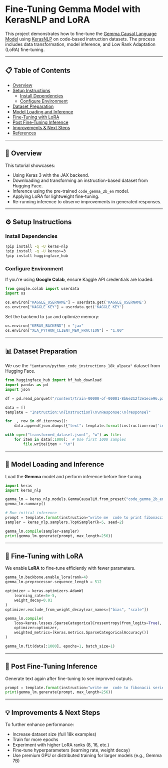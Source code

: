 # Fine-Tuning Gemma Model with KerasNLP and LoRA

This project demonstrates how to fine-tune the [Gemma Causal Language Model](https://keras.io/api/keras_nlp/models/gemma/gemma_causal_lm/) using [KerasNLP](https://keras.io/keras_nlp/) on code-based instruction datasets. The process includes data transformation, model inference, and Low Rank Adaptation (LoRA) fine-tuning.

---

## 📋 Table of Contents

- [Overview](#overview)
- [Setup Instructions](#setup-instructions)
  - [Install Dependencies](#install-dependencies)
  - [Configure Environment](#configure-environment)
- [Dataset Preparation](#dataset-preparation)
- [Model Loading and Inference](#model-loading-and-inference)
- [Fine-Tuning with LoRA](#fine-tuning-with-lora)
- [Post Fine-Tuning Inference](#post-fine-tuning-inference)
- [Improvements & Next Steps](#improvements--next-steps)
- [References](#references)

---

## 📌 Overview

This tutorial showcases:

- Using Keras 3 with the JAX backend.
- Downloading and transforming an instruction-based dataset from Hugging Face.
- Inference using the pre-trained `code_gemma_2b_en` model.
- Applying LoRA for lightweight fine-tuning.
- Re-running inference to observe improvements in generated responses.

---

## ⚙️ Setup Instructions

### Install Dependencies

```bash
!pip install -q -U keras-nlp
!pip install -q -U keras>=3
!pip install huggingface_hub
```

### Configure Environment

If you're using **Google Colab**, ensure Kaggle API credentials are loaded:

```python
from google.colab import userdata
import os

os.environ["KAGGLE_USERNAME"] = userdata.get('KAGGLE_USERNAME')
os.environ["KAGGLE_KEY"] = userdata.get('KAGGLE_KEY')
```

Set the backend to `jax` and optimize memory:

```python
os.environ["KERAS_BACKEND"] = "jax"
os.environ["XLA_PYTHON_CLIENT_MEM_FRACTION"] = "1.00"
```

---

## 📊 Dataset Preparation

We use the `"iamtarun/python_code_instructions_18k_alpaca"` dataset from Hugging Face.

```python
from huggingface_hub import hf_hub_download
import pandas as pd
import json

df = pd.read_parquet("/content/train-00000-of-00001-8b6e212f3e1ece96.parquet")

data = []
template = "Instruction:\n{instruction}\n\nResponse:\n{response}"

for _, row in df.iterrows():
    data.append(json.dumps({"text": template.format(instruction=row['instruction'], response=row['output'])}))

with open("transformed_dataset.jsonl", "w") as file:
    for item in data[:1000]:  # Use first 1000 samples
        file.write(item + "\n")
```

---

## 🧠 Model Loading and Inference

Load the **Gemma** model and perform inference before fine-tuning.

```python
import keras
import keras_nlp

gemma_lm = keras_nlp.models.GemmaCausalLM.from_preset("code_gemma_2b_en")
gemma_lm.summary()

# Run initial inference
prompt = template.format(instruction="write me  code to print fibonacci series", response="")
sampler = keras_nlp.samplers.TopKSampler(k=5, seed=2)

gemma_lm.compile(sampler=sampler)
print(gemma_lm.generate(prompt, max_length=256))
```

---

## 🔧 Fine-Tuning with LoRA

We enable **LoRA** to fine-tune efficiently with fewer parameters.

```python
gemma_lm.backbone.enable_lora(rank=4)
gemma_lm.preprocessor.sequence_length = 512

optimizer = keras.optimizers.AdamW(
    learning_rate=5e-5,
    weight_decay=0.01
)
optimizer.exclude_from_weight_decay(var_names=["bias", "scale"])

gemma_lm.compile(
    loss=keras.losses.SparseCategoricalCrossentropy(from_logits=True),
    optimizer=optimizer,
    weighted_metrics=[keras.metrics.SparseCategoricalAccuracy()]
)

gemma_lm.fit(data[:1000], epochs=1, batch_size=1)
```

---

## 🔮 Post Fine-Tuning Inference

Generate text again after fine-tuning to see improved outputs.

```python
prompt = template.format(instruction="write me  code to fibonacii series using recursive functions", response="")
print(gemma_lm.generate(prompt, max_length=256))
```

---

## 💡 Improvements & Next Steps

To further enhance performance:

- Increase dataset size (full 18k examples)
- Train for more epochs
- Experiment with higher LoRA ranks (8, 16, etc.)
- Fine-tune hyperparameters (learning rate, weight decay)
- Use premium GPU or distributed training for larger models (e.g., Gemma 7B)
